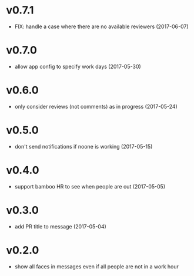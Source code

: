 # v0.7.1

- FIX: handle a case where there are no available reviewers (2017-06-07)

# v0.7.0

- allow app config to specify work days (2017-05-30)

# v0.6.0

- only consider reviews (not comments) as in progress (2017-05-24)

# v0.5.0

- don't send notifications if noone is working (2017-05-15)

# v0.4.0

- support bamboo HR to see when people are out (2017-05-05)

# v0.3.0

- add PR title to message (2017-05-04)

# v0.2.0

- show all faces in messages even if all people are not in a work hour
